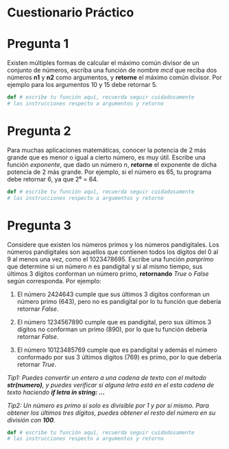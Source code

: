 # Cuestionario Práctico

# Pregunta 1

Existen múltiples formas de calcular el máximo común divisor de un conjunto de
números, escriba una función de nombre _mcd_ que reciba dos números **n1** y
**n2** como argumentos, y **retorne** el máximo común divisor. Por ejemplo
para los argumentos 10 y 15 debe retornar 5.

```python
def # escribe tu función aquí, recuerda seguir cuidadosamente
# las instrucciones respecto a argumentos y retorno
```

# Pregunta 2

Para muchas aplicaciones matemáticas, conocer la potencia de 2 más grande que
es menor o igual a cierto número, es muy útil. Escribe una función _exponente_,
que dado un número _n_, **retorne** el exponente de dicha potencia de 2 más grande.
Por ejemplo, si el número es 65, tu programa debe retornar 6, ya que 2⁶  = 64.

```python
def # escribe tu función aquí, recuerda seguir cuidadosamente
# las instrucciones respecto a argumentos y retorno
```

# Pregunta 3

Considere que existen los números primos y los números pandigitales. Los números
pandigitales son aquellos que contienen todos los dígitos del 0 al 9 al menos una
vez, como el 1023478695. Escribe una función _panprimo_ que determine si un número
_n_ es pandigital y si al mismo tiempo, sus últimos 3 dígitos conforman un número
primo, **retornando** _True_ o _False_ según corresponda. Por ejemplo:

1) El número 2424643 cumple que sus últimos 3 dígitos conforman un número primo (643),
  pero no es pandigital por lo tu función que debería retornar _False_.

2) El número 1234567890 cumple que es pandigital, pero sus últimos 3 dígitos no
  conforman un primo (890), por lo que tu función debería retornar _False_.

3) El número 10123485769 cumple que es pandigital y además el número conformado por
  sus 3 últimos dígitos (769) es primo, por lo que debería retornar _True_.

_Tip1: Puedes convertir un entero a una cadena de texto con el método _**str(numero)**_, y
puedes verificar si alguna letra está en el esta cadena de texto haciendo _**if letra in string: ...**__

_Tip2: Un número es primo si solo es divisible por 1 y por sí mismo. Para obtener
los últimos tres dígitos, puedes obtener el resto del número en su división con **100**._

```python
def # escribe tu función aquí, recuerda seguir cuidadosamente
# las instrucciones respecto a argumentos y retorno
```
